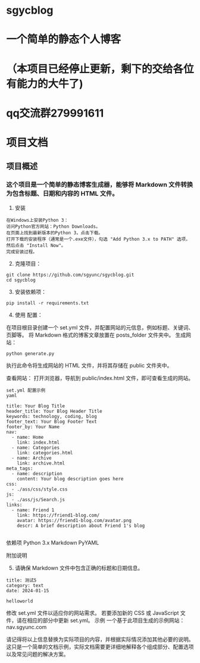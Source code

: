 # sgycblog
# 一个简单的静态个人博客
# （本项目已经停止更新，剩下的交给各位有能力的大牛了)
# qq交流群279991611


# 项目文档
## 项目概述
### 这个项目是一个简单的静态博客生成器，能够将 Markdown 文件转换为包含标题、日期和内容的 HTML 文件。

1. 安装
```
在Windows上安装Python 3：
访问Python官方网站：Python Downloads。
在页面上找到最新版本的Python 3，点击下载。
打开下载的安装程序（通常是一个.exe文件），勾选 "Add Python 3.x to PATH" 选项，然后点击 "Install Now"。
完成安装过程。
```
2. 克隆项目：

```
git clone https://github.com/sgyunc/sgycblog.git
cd sgycblog
```
3. 安装依赖项：
```
pip install -r requirements.txt
```
4. 使用
配置：

在项目根目录创建一个 set.yml 文件，并配置网站的元信息，例如标题、关键词、页脚等。
将 Markdown 格式的博客文章放置在 posts_folder 文件夹中。
生成网站：

```
python generate.py
```
执行此命令将生成网站的 HTML 文件，并将其存储在 public 文件夹中。

查看网站：
打开浏览器，导航到 public/index.html 文件，即可查看生成的网站。
```
set.yml 配置示例
yaml

title: Your Blog Title
header_title: Your Blog Header Title
keywords: technology, coding, blog
footer_text: Your Blog Footer Text
footer_by: Your Name
nav:
  - name: Home
    link: index.html
  - name: Categories
    link: categories.html
  - name: Archive
    link: archive.html
meta_tags:
  - name: description
    content: Your blog description goes here
css:
  - ./ass/css/style.css
js:
  - ./ass/js/Search.js
links:
  - name: Friend 1
    link: https://friend1-blog.com/
    avatar: https://friend1-blog.com/avatar.png
    descr: A brief description about Friend 1's blog


```
依赖项
Python 3.x
Markdown
PyYAML

附加说明

5. 请确保 Markdown 文件中包含正确的标题和日期信息。
```
title: 测试5
category: text
date: 2024-01-15

helloworld
```
修改 set.yml 文件以适应你的网站需求。
若要添加新的 CSS 或 JavaScript 文件，请在相应的部分中更新 set.yml。
示例
一个基于此项目生成的示例网站：nav.sgyunc.com

请记得将以上信息替换为实际项目的内容，并根据实际情况添加其他必要的说明。这只是一个简单的文档示例，实际文档需要更详细地解释各个组成部分、配置选项以及常见问题的解决方案。
